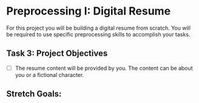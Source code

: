 # Preprocessing I: Digital Resume

For this project you will be building a digital resume from scratch. You will be required to use specific preprocessing skills to accomplish your tasks.  

<!-- ## Task 1: Set Up The Project With Git

- [ ] Create a forked copy of this project.
- [ ] Add your project manager as collaborator on Github.
- [ ] Clone your OWN version of the repository (Not Lambda's by mistake!).
- [ ] Create a new branch: git checkout -b `<firstName-lastName>`.
- [ ] Implement the project on your newly created `<firstName-lastName>` branch, committing changes regularly.
- [ ] Push commits: git push origin `<firstName-lastName>`.
 
Follow these steps for completing your project.

- [ ] Submit a Pull-Request to merge <firstName-lastName> Branch into master (student's  Repo). **Please don't merge your own pull request**
- [ ] Add your project manager as a reviewer on the pull-request
- [ ] Your project manager will count the project as complete by merging the branch back into master. -->

<!-- ## Task 2: Set up your preprocessor
* [ ] Verify that you have LESS installed correctly by running `lessc -v` in your terminal, if you don't get a version message back, reach out to your project manager for help.
* [ ] Open your terminal and navigate to your preprocessing project by using the `cd` command
* [ ] Once in your project's root folder, run the following command `less-watch-compiler less css index.less`
* [ ] Verify your compiler is working correctly by changing the `background-color` on the `html` selector to `red`
* [ ] Once you see the red screen, you can delete that style and you're ready to start on the next task -->

## Task 3: Project Objectives

<!-- * [ ] Review the [example resume](resume-example.png).  Notice how simplistic the example resume is.  Develop a simple layout of your choosing. If you are struggling to be creative, you may use the example resume as your design file. 
**Note: you are only required to build one page, anything more than that would be stretch.** -->
* [ ] The resume content will be provided by you. The content can be about you or a fictional character.  
<!-- * [ ] Content: Navigation - Build a simple navigation with 4 items of your choosing -->
<!-- * [ ] Content: Intro - Have a short introduction as to why you would be a good hire -->
<!-- * [ ] Content: Skills - Showcase a list of skills you have somewhere on your resume -->
<!-- * [ ] Content: Work History - Showcase your work history somewhere on your resume -->
<!-- * [ ] Content: Contact - Provide some way a potential employer could contact you.  Phone number, email, or a full on contact form (doesn't have to work) -->
<!-- * [ ] Variables: Incorporate variables in your project for color and font stacks.   -->
<!-- * [ ] Nesting: Every selector should be nested inside the main container.  Avoid having global styles unless they are element level. -->
<!-- * [ ] Mixins: Create 2 mixins of your choosing. Hint: It's super helpful to use flexbox properties in mixins -->
<!-- * [ ] Mobile: Use nested-at rules to provide a mobile version of your resume.  Use `500px` as a `max-width` for mobile.  -->

## Stretch Goals: 
<!-- * [ ] Incorporate a google font of your choosing -->
<!-- * [ ] Convert the great idea CSS into LESS.  Introduce variables, mixins, nesting, etc.  -->
<!-- * [ ] Create a link to the portfolio page and create a layout that would allow users to see your work.  A good idea is to link projects back to their github repos so employers can see your code. -->



